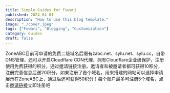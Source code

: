 ```yaml
---
title: Simple Guides for Fuwari
published: 2024-04-01
description: "How to use this blog template."
image: "./cover.jpeg"
tags: ["Fuwari", "Blogging", "Customization"]
category: Guides
draft: false
---
```


ZoneABC目前可申请的免费二级域名后缀有zabc.net、sylu.net、sylu.cc，自带DNS管理，还可以开启Cloudflare CDN代理，拥有Cloudflare企业级保护，注册使用免费获得的积分，通过邀请链接注册，邀请者和被邀请者都可获得10积分，注册完善信息后送20积分，如果注册了首个域名，用来搭建的网站可以选择申请展示在ZoneABC上，通过后还可获得50积分！每个账户最多可注册5个域名，点击[邀请链接](https://www.zoneabc.net/register?invite=bd0f7236da0740f2b7c1f8e6eb5c3104)立即注册吧